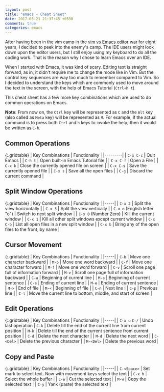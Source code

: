 ```yaml
---
layout: post
title: "emacs - Cheat Sheet"
date: 2017-05-21 21:37:45 +0530
comments: true
categories: emacs
---
```


After having been in the vim camp in the [vim vs Emacs editor war](https://en.wikipedia.org/wiki/Editor_war) for eight years, I decided to peek into the enemy's camp. The IDE users might look down upon the editor users, but I still enjoy using my keyboard to do all the coding work. That is the reason why I chose to learn Emacs over an IDE.

When I started with Emacs, it was kind of scary. Editing text is straight forward, as in, it didn't require me to change the mode like in Vim. But the control key sequences are way too much to remember compared to Vim. So I decided to understand the keys which are commonly used to move around the text in the screen, with the help of Emacs Tutorial (`Ctrl+h t`).

This cheat sheet has a few more key combinations which are used to do common operations on Emacs.

**Note:** From now on, the `Ctrl` key will be represented as `C` and the `Alt` key (also called as `Meta` key) will be represented as `M`. For example, if the actual command is to press both `Ctrl` and `h` keys to invoke the help, then it would be written as `C-h`.

## Common Operations

{:.gridtable}
| Key Combinations | Functionality |
|---------|
| `C-x C-c` | Quit Emacs |
| `C-h t` | Open built-in Emacs Tutorial file |
| `C-x C-f` | Open a File |
| `C-x k` | Close the currently opened file on screen |
| `C-x C-s` | Save the currently opened file |
| `C-x s` | Save all the open files |
| `C-g` | Discard the current command |

## Split Window Operations

{:.gridtable}
| Key Combinations | Functionality |
|-----|
| `C-x 2` | Split the view horizontally |
| `C-x 3` | Split the view vertically |
| `C-x o` (English letter "o") | Switch to next split window |
| `C-x 0` (Number Zero) | Kill the current window |
| `C-x 1` | Kill all other split windows except current window |
| `C-x C-b` | List all open files in a new split window |
| `C-x b` | Bring any of the open files to the front, by name |

## Cursor Movement

{:.gridtable}
| Key Combinations | Functionality |
|-----|
| `C-b` | Move one character backward |
| `M-b` | Move one word backward |
| `C-f` | Move one character forward |
| `M-f` | Move one word forward |
| `C-v` | Scroll one page full of information forward |
| `M-v` | Scroll one page full of information backward |
| `C-a` | Beginning of current line |
| `M-a` | Beginning of current sentence |
| `C-e` | Ending of current line |
| `M-e` | Ending of current sentence |
| `M->` | End of file |
| `M-<` | Beginning of file |
| `C-n` | Next line |
| `C-p` | Previous line |
| `C-l` | Move the current line to bottom, middle, and start of screen |

## Edit Operations

{:.gridtable}
| Key Combinations | Functionality |
|-----|
| `C-x u` `C-/` | Undo last operation
| `C-k` | Delete till the end of the current line from current position |
| `M-k` | Delete till the end of the current sentence from current position |
| `C-d` | Delete the next character |
| `M-d` | Delete the next word |
| `C-<Del>` | Delete the previous character |
| `M-<Del>` | Delete the previous word |

## Copy and Paste

{:.gridtable}
| Key Combinations | Functionality |
|-----|
| `C-<Space>` | Set mark to select text. Now with movement keys select the text |
| `C-x h` | Select the whole buffer |
| `C-w` | Cut the selected text |
| `M-w` | Copy the selected text |
| `C-y` | Yank (paste) the selected text |
